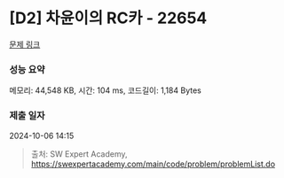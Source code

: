 # [D2] 차윤이의 RC카 - 22654 

[문제 링크](https://swexpertacademy.com/main/code/problem/problemDetail.do?contestProbId=AZIx55YKpg0DFAQP) 

### 성능 요약

메모리: 44,548 KB, 시간: 104 ms, 코드길이: 1,184 Bytes

### 제출 일자

2024-10-06 14:15



> 출처: SW Expert Academy, https://swexpertacademy.com/main/code/problem/problemList.do